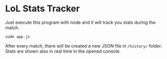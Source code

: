 # LoL Stats Tracker

Just execute this program with node and it will track you stats during the match.
```
node app.js
```

After every match, there will be created a new JSON file in `/history/` folder.
Stats are shown also in real time in the opened console.
